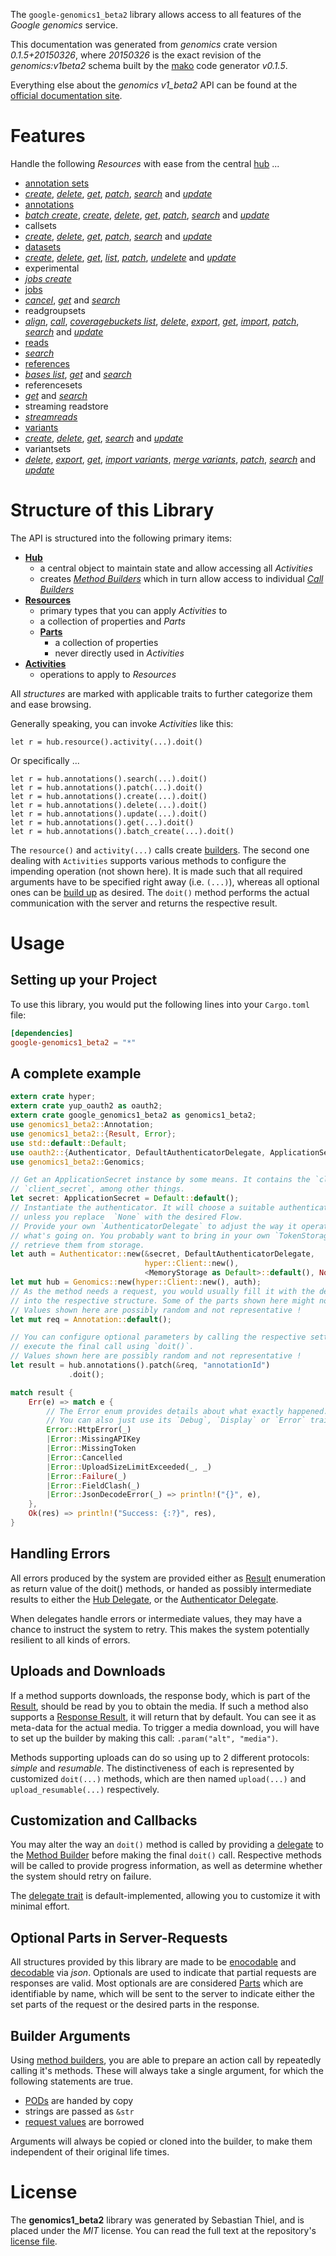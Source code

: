 <!---
DO NOT EDIT !
This file was generated automatically from 'src/mako/api/README.md.mako'
DO NOT EDIT !
-->
The `google-genomics1_beta2` library allows access to all features of the *Google genomics* service.

This documentation was generated from *genomics* crate version *0.1.5+20150326*, where *20150326* is the exact revision of the *genomics:v1beta2* schema built by the [mako](http://www.makotemplates.org/) code generator *v0.1.5*.

Everything else about the *genomics* *v1_beta2* API can be found at the
[official documentation site](https://developers.google.com/genomics/v1beta2/reference).
# Features

Handle the following *Resources* with ease from the central [hub](http://byron.github.io/google-apis-rs/google_genomics1_beta2/struct.Genomics.html) ... 

* [annotation sets](http://byron.github.io/google-apis-rs/google_genomics1_beta2/struct.AnnotationSet.html)
 * [*create*](http://byron.github.io/google-apis-rs/google_genomics1_beta2/struct.AnnotationSetCreateCall.html), [*delete*](http://byron.github.io/google-apis-rs/google_genomics1_beta2/struct.AnnotationSetDeleteCall.html), [*get*](http://byron.github.io/google-apis-rs/google_genomics1_beta2/struct.AnnotationSetGetCall.html), [*patch*](http://byron.github.io/google-apis-rs/google_genomics1_beta2/struct.AnnotationSetPatchCall.html), [*search*](http://byron.github.io/google-apis-rs/google_genomics1_beta2/struct.AnnotationSetSearchCall.html) and [*update*](http://byron.github.io/google-apis-rs/google_genomics1_beta2/struct.AnnotationSetUpdateCall.html)
* [annotations](http://byron.github.io/google-apis-rs/google_genomics1_beta2/struct.Annotation.html)
 * [*batch create*](http://byron.github.io/google-apis-rs/google_genomics1_beta2/struct.AnnotationBatchCreateCall.html), [*create*](http://byron.github.io/google-apis-rs/google_genomics1_beta2/struct.AnnotationCreateCall.html), [*delete*](http://byron.github.io/google-apis-rs/google_genomics1_beta2/struct.AnnotationDeleteCall.html), [*get*](http://byron.github.io/google-apis-rs/google_genomics1_beta2/struct.AnnotationGetCall.html), [*patch*](http://byron.github.io/google-apis-rs/google_genomics1_beta2/struct.AnnotationPatchCall.html), [*search*](http://byron.github.io/google-apis-rs/google_genomics1_beta2/struct.AnnotationSearchCall.html) and [*update*](http://byron.github.io/google-apis-rs/google_genomics1_beta2/struct.AnnotationUpdateCall.html)
* callsets
 * [*create*](http://byron.github.io/google-apis-rs/google_genomics1_beta2/struct.CallsetCreateCall.html), [*delete*](http://byron.github.io/google-apis-rs/google_genomics1_beta2/struct.CallsetDeleteCall.html), [*get*](http://byron.github.io/google-apis-rs/google_genomics1_beta2/struct.CallsetGetCall.html), [*patch*](http://byron.github.io/google-apis-rs/google_genomics1_beta2/struct.CallsetPatchCall.html), [*search*](http://byron.github.io/google-apis-rs/google_genomics1_beta2/struct.CallsetSearchCall.html) and [*update*](http://byron.github.io/google-apis-rs/google_genomics1_beta2/struct.CallsetUpdateCall.html)
* [datasets](http://byron.github.io/google-apis-rs/google_genomics1_beta2/struct.Dataset.html)
 * [*create*](http://byron.github.io/google-apis-rs/google_genomics1_beta2/struct.DatasetCreateCall.html), [*delete*](http://byron.github.io/google-apis-rs/google_genomics1_beta2/struct.DatasetDeleteCall.html), [*get*](http://byron.github.io/google-apis-rs/google_genomics1_beta2/struct.DatasetGetCall.html), [*list*](http://byron.github.io/google-apis-rs/google_genomics1_beta2/struct.DatasetListCall.html), [*patch*](http://byron.github.io/google-apis-rs/google_genomics1_beta2/struct.DatasetPatchCall.html), [*undelete*](http://byron.github.io/google-apis-rs/google_genomics1_beta2/struct.DatasetUndeleteCall.html) and [*update*](http://byron.github.io/google-apis-rs/google_genomics1_beta2/struct.DatasetUpdateCall.html)
* experimental
 * [*jobs create*](http://byron.github.io/google-apis-rs/google_genomics1_beta2/struct.ExperimentalJobCreateCall.html)
* [jobs](http://byron.github.io/google-apis-rs/google_genomics1_beta2/struct.Job.html)
 * [*cancel*](http://byron.github.io/google-apis-rs/google_genomics1_beta2/struct.JobCancelCall.html), [*get*](http://byron.github.io/google-apis-rs/google_genomics1_beta2/struct.JobGetCall.html) and [*search*](http://byron.github.io/google-apis-rs/google_genomics1_beta2/struct.JobSearchCall.html)
* readgroupsets
 * [*align*](http://byron.github.io/google-apis-rs/google_genomics1_beta2/struct.ReadgroupsetAlignCall.html), [*call*](http://byron.github.io/google-apis-rs/google_genomics1_beta2/struct.ReadgroupsetCallCall.html), [*coveragebuckets list*](http://byron.github.io/google-apis-rs/google_genomics1_beta2/struct.ReadgroupsetCoveragebucketListCall.html), [*delete*](http://byron.github.io/google-apis-rs/google_genomics1_beta2/struct.ReadgroupsetDeleteCall.html), [*export*](http://byron.github.io/google-apis-rs/google_genomics1_beta2/struct.ReadgroupsetExportCall.html), [*get*](http://byron.github.io/google-apis-rs/google_genomics1_beta2/struct.ReadgroupsetGetCall.html), [*import*](http://byron.github.io/google-apis-rs/google_genomics1_beta2/struct.ReadgroupsetImportCall.html), [*patch*](http://byron.github.io/google-apis-rs/google_genomics1_beta2/struct.ReadgroupsetPatchCall.html), [*search*](http://byron.github.io/google-apis-rs/google_genomics1_beta2/struct.ReadgroupsetSearchCall.html) and [*update*](http://byron.github.io/google-apis-rs/google_genomics1_beta2/struct.ReadgroupsetUpdateCall.html)
* [reads](http://byron.github.io/google-apis-rs/google_genomics1_beta2/struct.Read.html)
 * [*search*](http://byron.github.io/google-apis-rs/google_genomics1_beta2/struct.ReadSearchCall.html)
* [references](http://byron.github.io/google-apis-rs/google_genomics1_beta2/struct.Reference.html)
 * [*bases list*](http://byron.github.io/google-apis-rs/google_genomics1_beta2/struct.ReferenceBaseListCall.html), [*get*](http://byron.github.io/google-apis-rs/google_genomics1_beta2/struct.ReferenceGetCall.html) and [*search*](http://byron.github.io/google-apis-rs/google_genomics1_beta2/struct.ReferenceSearchCall.html)
* referencesets
 * [*get*](http://byron.github.io/google-apis-rs/google_genomics1_beta2/struct.ReferencesetGetCall.html) and [*search*](http://byron.github.io/google-apis-rs/google_genomics1_beta2/struct.ReferencesetSearchCall.html)
* streaming readstore
 * [*streamreads*](http://byron.github.io/google-apis-rs/google_genomics1_beta2/struct.StreamingReadstoreStreamreadCall.html)
* [variants](http://byron.github.io/google-apis-rs/google_genomics1_beta2/struct.Variant.html)
 * [*create*](http://byron.github.io/google-apis-rs/google_genomics1_beta2/struct.VariantCreateCall.html), [*delete*](http://byron.github.io/google-apis-rs/google_genomics1_beta2/struct.VariantDeleteCall.html), [*get*](http://byron.github.io/google-apis-rs/google_genomics1_beta2/struct.VariantGetCall.html), [*search*](http://byron.github.io/google-apis-rs/google_genomics1_beta2/struct.VariantSearchCall.html) and [*update*](http://byron.github.io/google-apis-rs/google_genomics1_beta2/struct.VariantUpdateCall.html)
* variantsets
 * [*delete*](http://byron.github.io/google-apis-rs/google_genomics1_beta2/struct.VariantsetDeleteCall.html), [*export*](http://byron.github.io/google-apis-rs/google_genomics1_beta2/struct.VariantsetExportCall.html), [*get*](http://byron.github.io/google-apis-rs/google_genomics1_beta2/struct.VariantsetGetCall.html), [*import variants*](http://byron.github.io/google-apis-rs/google_genomics1_beta2/struct.VariantsetImportVariantCall.html), [*merge variants*](http://byron.github.io/google-apis-rs/google_genomics1_beta2/struct.VariantsetMergeVariantCall.html), [*patch*](http://byron.github.io/google-apis-rs/google_genomics1_beta2/struct.VariantsetPatchCall.html), [*search*](http://byron.github.io/google-apis-rs/google_genomics1_beta2/struct.VariantsetSearchCall.html) and [*update*](http://byron.github.io/google-apis-rs/google_genomics1_beta2/struct.VariantsetUpdateCall.html)




# Structure of this Library

The API is structured into the following primary items:

* **[Hub](http://byron.github.io/google-apis-rs/google_genomics1_beta2/struct.Genomics.html)**
    * a central object to maintain state and allow accessing all *Activities*
    * creates [*Method Builders*](http://byron.github.io/google-apis-rs/google_genomics1_beta2/trait.MethodsBuilder.html) which in turn
      allow access to individual [*Call Builders*](http://byron.github.io/google-apis-rs/google_genomics1_beta2/trait.CallBuilder.html)
* **[Resources](http://byron.github.io/google-apis-rs/google_genomics1_beta2/trait.Resource.html)**
    * primary types that you can apply *Activities* to
    * a collection of properties and *Parts*
    * **[Parts](http://byron.github.io/google-apis-rs/google_genomics1_beta2/trait.Part.html)**
        * a collection of properties
        * never directly used in *Activities*
* **[Activities](http://byron.github.io/google-apis-rs/google_genomics1_beta2/trait.CallBuilder.html)**
    * operations to apply to *Resources*

All *structures* are marked with applicable traits to further categorize them and ease browsing.

Generally speaking, you can invoke *Activities* like this:

```Rust,ignore
let r = hub.resource().activity(...).doit()
```

Or specifically ...

```ignore
let r = hub.annotations().search(...).doit()
let r = hub.annotations().patch(...).doit()
let r = hub.annotations().create(...).doit()
let r = hub.annotations().delete(...).doit()
let r = hub.annotations().update(...).doit()
let r = hub.annotations().get(...).doit()
let r = hub.annotations().batch_create(...).doit()
```

The `resource()` and `activity(...)` calls create [builders][builder-pattern]. The second one dealing with `Activities` 
supports various methods to configure the impending operation (not shown here). It is made such that all required arguments have to be 
specified right away (i.e. `(...)`), whereas all optional ones can be [build up][builder-pattern] as desired.
The `doit()` method performs the actual communication with the server and returns the respective result.

# Usage

## Setting up your Project

To use this library, you would put the following lines into your `Cargo.toml` file:

```toml
[dependencies]
google-genomics1_beta2 = "*"
```

## A complete example

```Rust
extern crate hyper;
extern crate yup_oauth2 as oauth2;
extern crate google_genomics1_beta2 as genomics1_beta2;
use genomics1_beta2::Annotation;
use genomics1_beta2::{Result, Error};
use std::default::Default;
use oauth2::{Authenticator, DefaultAuthenticatorDelegate, ApplicationSecret, MemoryStorage};
use genomics1_beta2::Genomics;

// Get an ApplicationSecret instance by some means. It contains the `client_id` and 
// `client_secret`, among other things.
let secret: ApplicationSecret = Default::default();
// Instantiate the authenticator. It will choose a suitable authentication flow for you, 
// unless you replace  `None` with the desired Flow.
// Provide your own `AuthenticatorDelegate` to adjust the way it operates and get feedback about 
// what's going on. You probably want to bring in your own `TokenStorage` to persist tokens and
// retrieve them from storage.
let auth = Authenticator::new(&secret, DefaultAuthenticatorDelegate,
                              hyper::Client::new(),
                              <MemoryStorage as Default>::default(), None);
let mut hub = Genomics::new(hyper::Client::new(), auth);
// As the method needs a request, you would usually fill it with the desired information
// into the respective structure. Some of the parts shown here might not be applicable !
// Values shown here are possibly random and not representative !
let mut req = Annotation::default();

// You can configure optional parameters by calling the respective setters at will, and
// execute the final call using `doit()`.
// Values shown here are possibly random and not representative !
let result = hub.annotations().patch(&req, "annotationId")
             .doit();

match result {
    Err(e) => match e {
        // The Error enum provides details about what exactly happened.
        // You can also just use its `Debug`, `Display` or `Error` traits
        Error::HttpError(_)
        |Error::MissingAPIKey
        |Error::MissingToken
        |Error::Cancelled
        |Error::UploadSizeLimitExceeded(_, _)
        |Error::Failure(_)
        |Error::FieldClash(_)
        |Error::JsonDecodeError(_) => println!("{}", e),
    },
    Ok(res) => println!("Success: {:?}", res),
}

```
## Handling Errors

All errors produced by the system are provided either as [Result](http://byron.github.io/google-apis-rs/google_genomics1_beta2/enum.Result.html) enumeration as return value of 
the doit() methods, or handed as possibly intermediate results to either the 
[Hub Delegate](http://byron.github.io/google-apis-rs/google_genomics1_beta2/trait.Delegate.html), or the [Authenticator Delegate](http://byron.github.io/google-apis-rs/google_genomics1_beta2/../yup-oauth2/trait.AuthenticatorDelegate.html).

When delegates handle errors or intermediate values, they may have a chance to instruct the system to retry. This 
makes the system potentially resilient to all kinds of errors.

## Uploads and Downloads
If a method supports downloads, the response body, which is part of the [Result](http://byron.github.io/google-apis-rs/google_genomics1_beta2/enum.Result.html), should be
read by you to obtain the media.
If such a method also supports a [Response Result](http://byron.github.io/google-apis-rs/google_genomics1_beta2/trait.ResponseResult.html), it will return that by default.
You can see it as meta-data for the actual media. To trigger a media download, you will have to set up the builder by making
this call: `.param("alt", "media")`.

Methods supporting uploads can do so using up to 2 different protocols: 
*simple* and *resumable*. The distinctiveness of each is represented by customized 
`doit(...)` methods, which are then named `upload(...)` and `upload_resumable(...)` respectively.

## Customization and Callbacks

You may alter the way an `doit()` method is called by providing a [delegate](http://byron.github.io/google-apis-rs/google_genomics1_beta2/trait.Delegate.html) to the 
[Method Builder](http://byron.github.io/google-apis-rs/google_genomics1_beta2/trait.CallBuilder.html) before making the final `doit()` call. 
Respective methods will be called to provide progress information, as well as determine whether the system should 
retry on failure.

The [delegate trait](http://byron.github.io/google-apis-rs/google_genomics1_beta2/trait.Delegate.html) is default-implemented, allowing you to customize it with minimal effort.

## Optional Parts in Server-Requests

All structures provided by this library are made to be [enocodable](http://byron.github.io/google-apis-rs/google_genomics1_beta2/trait.RequestValue.html) and 
[decodable](http://byron.github.io/google-apis-rs/google_genomics1_beta2/trait.ResponseResult.html) via *json*. Optionals are used to indicate that partial requests are responses 
are valid.
Most optionals are are considered [Parts](http://byron.github.io/google-apis-rs/google_genomics1_beta2/trait.Part.html) which are identifiable by name, which will be sent to 
the server to indicate either the set parts of the request or the desired parts in the response.

## Builder Arguments

Using [method builders](http://byron.github.io/google-apis-rs/google_genomics1_beta2/trait.CallBuilder.html), you are able to prepare an action call by repeatedly calling it's methods.
These will always take a single argument, for which the following statements are true.

* [PODs][wiki-pod] are handed by copy
* strings are passed as `&str`
* [request values](http://byron.github.io/google-apis-rs/google_genomics1_beta2/trait.RequestValue.html) are borrowed

Arguments will always be copied or cloned into the builder, to make them independent of their original life times.

[wiki-pod]: http://en.wikipedia.org/wiki/Plain_old_data_structure
[builder-pattern]: http://en.wikipedia.org/wiki/Builder_pattern
[google-go-api]: https://github.com/google/google-api-go-client

# License
The **genomics1_beta2** library was generated by Sebastian Thiel, and is placed 
under the *MIT* license.
You can read the full text at the repository's [license file][repo-license].

[repo-license]: https://github.com/Byron/google-apis-rs/LICENSE.md
